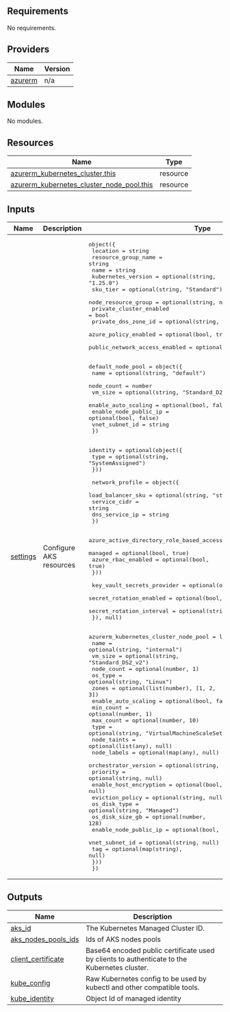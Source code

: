 <!-- BEGIN_TF_DOCS -->
## Requirements

No requirements.

## Providers

| Name | Version |
|------|---------|
| <a name="provider_azurerm"></a> [azurerm](#provider\_azurerm) | n/a |

## Modules

No modules.

## Resources

| Name | Type |
|------|------|
| [azurerm_kubernetes_cluster.this](https://registry.terraform.io/providers/hashicorp/azurerm/latest/docs/resources/kubernetes_cluster) | resource |
| [azurerm_kubernetes_cluster_node_pool.this](https://registry.terraform.io/providers/hashicorp/azurerm/latest/docs/resources/kubernetes_cluster_node_pool) | resource |

## Inputs

| Name | Description | Type | Default | Required |
|------|-------------|------|---------|:--------:|
| <a name="input_settings"></a> [settings](#input\_settings) | Configure AKS resources | <pre>object({<br>    location                      = string<br>    resource_group_name           = string<br>    name                          = string<br>    kubernetes_version            = optional(string, "1.25.0")<br>    sku_tier                      = optional(string, "Standard")<br>    node_resource_group           = optional(string, null)<br>    private_cluster_enabled       = bool<br>    private_dns_zone_id           = optional(string, null)<br>    azure_policy_enabled          = optional(bool, true)<br>    public_network_access_enabled = optional(bool, false)<br><br>    default_node_pool = object({<br>      name                  = optional(string, "default")<br>      node_count            = number<br>      vm_size               = optional(string, "Standard_D2_v2")<br>      enable_auto_scaling   = optional(bool, false)<br>      enable_node_public_ip = optional(bool, false)<br>      vnet_subnet_id        = string<br>    })<br><br>    identity = optional(object({<br>      type = optional(string, "SystemAssigned")<br>    }))<br><br>    network_profile = object({<br>      load_balancer_sku = optional(string, "standard")<br>      service_cidr      = string<br>      dns_service_ip    = string<br>    })<br><br>    azure_active_directory_role_based_access_control = optional(object({<br>      managed            = optional(bool, true)<br>      azure_rbac_enabled = optional(bool, true)<br>    }))<br><br>    key_vault_secrets_provider = optional(object({<br>      secret_rotation_enabled  = optional(bool, true)<br>      secret_rotation_interval = optional(string, "2m")<br>    }), null)<br><br>    azurerm_kubernetes_cluster_node_pool = list(object({<br>      name                   = optional(string, "internal")<br>      vm_size                = optional(string, "Standard_DS2_v2")<br>      node_count             = optional(number, 1)<br>      os_type                = optional(string, "Linux")<br>      zones                  = optional(list(number), [1, 2, 3])<br>      enable_auto_scaling    = optional(bool, false)<br>      min_count              = optional(number, 1)<br>      max_count              = optional(number, 10)<br>      type                   = optional(string, "VirtualMachineScaleSets")<br>      node_taints            = optional(list(any), null)<br>      node_labels            = optional(map(any), null)<br>      orchestrator_version   = optional(string, null)<br>      priority               = optional(string, null)<br>      enable_host_encryption = optional(bool, null)<br>      eviction_policy        = optional(string, null)<br>      os_disk_type           = optional(string, "Managed")<br>      os_disk_size_gb        = optional(number, 128)<br>      enable_node_public_ip  = optional(bool, false)<br>      vnet_subnet_id         = optional(string, null)<br>      tag                    = optional(map(string), null)<br>    }))<br>  })</pre> | n/a | yes |

## Outputs

| Name | Description |
|------|-------------|
| <a name="output_aks_id"></a> [aks\_id](#output\_aks\_id) | The Kubernetes Managed Cluster ID. |
| <a name="output_aks_nodes_pools_ids"></a> [aks\_nodes\_pools\_ids](#output\_aks\_nodes\_pools\_ids) | Ids of AKS nodes pools |
| <a name="output_client_certificate"></a> [client\_certificate](#output\_client\_certificate) | Base64 encoded public certificate used by clients to authenticate to the Kubernetes cluster. |
| <a name="output_kube_config"></a> [kube\_config](#output\_kube\_config) | Raw Kubernetes config to be used by kubectl and other compatible tools. |
| <a name="output_kube_identity"></a> [kube\_identity](#output\_kube\_identity) | Object Id of managed identity |
<!-- END_TF_DOCS -->